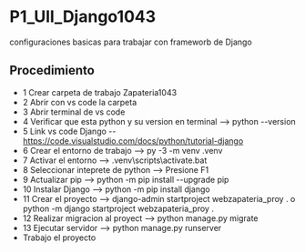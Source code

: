 # P1_Ull_Django1043
configuraciones basicas para trabajar con frameworb de Django

## Procedimiento 

- 1 Crear carpeta de trabajo Zapateria1043
- 2 Abrir con vs code la carpeta
- 3 Abrir terminal de vs code
- 4 Verificar que esta python y su version en terminal --> python --version
- 5 Link vs code Django -- https://code.visualstudio.com/docs/python/tutorial-django
- 6 Crear el entorno de trabajo --> py -3 -m venv .venv
- 7 Activar el entorno --> .venv\scripts\activate.bat
- 8 Seleccionar inteprete de python --> Presione F1
- 9 Actualizar pip --> python -m pip install --upgrade pip
- 10 Instalar Django --> python -m pip install django
- 11 Crear el proyecto --> django-admin startproject webzapateria_proy .  o  python -m django startproject webzapateria_proy .
- 12 Realizar migracion al proyect --> python manage.py migrate
- 13 Ejecutar servidor --> python manage.py runserver
- Trabajo el proyecto




